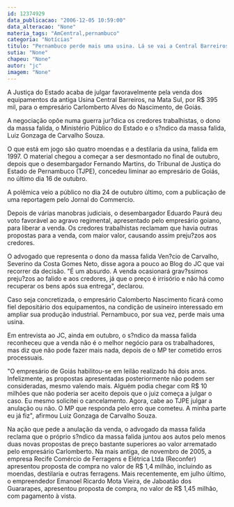 ```yaml
---
id: 12374929
data_publicacao: "2006-12-05 10:59:00"
data_alteracao: "None"
materia_tags: "AmCentral,pernambuco"
categoria: "Notícias"
titulo: "Pernambuco perde mais uma usina. Lá se vai a Central Barreiros"
sutia: "None"
chapeu: "None"
autor: "jc"
imagem: "None"
---
```

<p>A Justi&ccedil;a do Estado acaba de julgar favoravelmente pela venda dos equipamentos da antiga Usina Central Barreiros, na Mata Sul, por R$ 395 mil, para o empres&aacute;rio Carlomberto Alves do Nascimento, de Goi&aacute;s.</p>
<p>A negocia&ccedil;&atilde;o op&otilde;e numa guerra jur?dica os credores trabalhistas, o dono da massa falida, o Minist&eacute;rio P&uacute;blico do Estado e o s?ndico da massa falida, Luiz Gonzaga de Carvalho Souza.</p>
<p>O que est&aacute; em jogo s&atilde;o quatro moendas e a destilaria da usina, falida em 1997. O material chegou a come&ccedil;ar a ser desmontado no final de outubro, depois que o desembargador Fernando Martins, do Tribunal de Justi&ccedil;a do Estado de Pernambuco (TJPE), concedeu liminar ao empres&aacute;rio de Goi&aacute;s, no &uacute;ltimo dia 16 de outubro.</p>
<p>A pol&ecirc;mica veio a p&uacute;blico no dia 24 de outubro &uacute;ltimo, com a publica&ccedil;&atilde;o de uma reportagem pelo Jornal do Commercio.</p>
<p>Depois de v&aacute;rias manobras judiciais, o desembargador Eduardo Paur&aacute; deu voto favor&aacute;vel ao agravo regimental, apresentado pelo empres&aacute;rio goiano, para liberar a venda. Os credores trabalhistas reclamam que havia outras propostas para a venda, com maior valor, causando assim preju?zos aos credores.</p>
<p>O advogado que representa o dono da massa falida Ven?cio de Carvalho, Severino da Costa Gomes Neto, disse agora a pouco ao Blog do JC que vai recorrer da decis&atilde;o. "&Eacute; um absurdo. A venda ocasionar&aacute; grav?ssimos preju?zos ao falido e aos credores, j&aacute; que o pre&ccedil;o &eacute; irris&oacute;rio e n&atilde;o h&aacute; como recuperar os bens ap&oacute;s sua entrega", declarou.</p>
<p>Caso seja concretizada, o empres&aacute;rio Calomberto Nascimento ficar&aacute; como fiel deposit&aacute;rio dos equipamentos, na condi&ccedil;&atilde;o de usineiro interessado em ampliar sua produ&ccedil;&atilde;o industrial. Pernambuco, por sua vez, perde mais uma usina.</p>
<p>Em entrevista ao JC, ainda em outubro, o s?ndico da massa falida reconheceu que a venda n&atilde;o &eacute; o melhor neg&oacute;cio para os trabalhadores, mas diz que n&atilde;o pode fazer mais nada, depois de o MP ter cometido erros processuais.</p>
<p>"O empres&aacute;rio de Goi&aacute;s habilitou-se em leil&atilde;o realizado h&aacute; dois anos. Infelizmente, as propostas apresentadas posteriormente n&atilde;o podem ser consideradas, mesmo valendo mais. Algu&eacute;m podia chegar com R$ 10 milh&otilde;es que n&atilde;o poderia ser aceito depois que o juiz come&ccedil;a a julgar o caso. Eu mesmo solicitei o cancelamento. Agora, cabe ao TJPE julgar a anula&ccedil;&atilde;o ou n&atilde;o. O MP que responda pelo erro que cometeu. A minha parte eu j&aacute; fiz", afirmou Luiz Gonzaga de Carvalho Souza.</p>
<p>Na a&ccedil;&atilde;o que pede a anula&ccedil;&atilde;o da venda, o advogado da massa falida reclama que o pr&oacute;prio s?ndico da massa falida juntou aos autos pelo menos duas novas propostas de pre&ccedil;o bastante superiores ao valor arrematado pelo empres&aacute;rio Carlomberto. Na mais antiga, de novembro de 2005, a empresa Recife Com&eacute;rcio de Ferragens e El&eacute;trica Ltda (Reconfer) apresentou proposta de compra no valor de R$ 1,4 milh&atilde;o, incluindo as moendas, destilaria e outras ferragens. Mais recentemente, em julho &uacute;ltimo, o empreendedor Emanoel Ricardo Mota Vieira, de Jaboat&atilde;o dos Guararapes, apresentou proposta de compra, no valor de R$ 1,45 milh&atilde;o, com pagamento &agrave; vista.</p>
